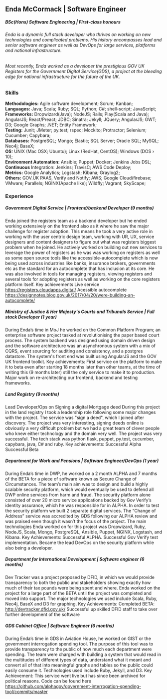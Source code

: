 ## Enda McCormack | Software Engineer
##### BSc(Hons) Software Engineering | First-class honours

###### Enda is a dynamic full stack developer who thrives on working on new technologies and complicated problems. His history encompasses lead and senior software engineer as well as DevOps for large services, platforms and national infrastructure.
###### Most recently, Enda worked as a developer the prestigious GOV UK Registers for the Government Digital Service(GDS), a project at the bleeding edge for national infrastructure for the future of the UK.

### Skills
**Methodologies:** Agile software development; Scrum; Kanban;  
**Languages:** Java; Scala; Ruby; SQL; Python; C#; shell-script; JavaScript;  
**Frameworks:** Dropwizard(Java); NodeJS; Rails; Play(Scala and Java); AngularJS; React/Preact; JDBC; Sinatra; Jekyll; JQuery; AngularJS; GWT; D3; Google Graphs; .NET; Entity Framework;  
**Testing:** Junit; JMeter; py.test; rspec; Mockito; Protractor; Selenium; Cucumber; Capybara;  
**Databases:** PostgreSQL; Mongo; Elastic; SQL Server; Oracle SQL; MySQL; Neo4j; BaseX;  
**OS:** UNIX (Mac OSX; Ubuntu); Linux (RedHat, CentOS); Windows (DOS › 10);  
**Environment Automation:** Ansible; Puppet; Docker; Jenkins Jobs DSL;  
**Continuous** Integration: Jenkins; TravisC; AWS Code Deploy;  
**Metrics:** Google Analytics; Logstash; Kibana; Graylog2;  
**Others:** GOV.UK PAAS, Verify and Notify; AWS; Google Cloud/firebase; VMware; Parallels; NGINX(Apache like); Wildfly; Vagrant; SkyScape;  


### Experience

##### Government Digital Service | Frontend/backend Developer (9 months)
Enda joined the registers team as a backend developer but he ended working extensively on the frontend also as it where he saw the major challenge for register adoption. This means he took a very active role in working with the user centric design team, working with UR, UX, service designers and content designers to figure out what was registers biggest problem when he joined. He actively worked on building out new services to leverage the power of registers as he was was working on registers as well as some open source tools like the accessible-autocomplete which is now being used across industries like banks, insurance brokers, governments etc as the standard for an autocomplete that has inclusion at its core. He was also involved in tools for managing registers, viewing registers and several tools for adopting registers as well as working on the core registers platform itself.
Key achievements
Live service https://registers.cloudapps.digital/
Acessible autocomplete https://designnotes.blog.gov.uk/2017/04/20/were-building-an-autocomplete/

##### Ministry of Justice & Her Majesty's Courts and Tribunals Service | Full stack Developer (1 year)
During Enda’s time in MoJ he worked on the Common Platform Program; an enterprise software project tasked at revolutionising the paper based court process. The system backend was designed using domain driven design and the software architecture was an asynchronous system with a mix of CQRS, event sourcing for auditing and consistency, and a postgres datastore. The system's front end was built using AngularJS and the GOV UK frontend toolkit.
Key achievements:
First service on the platform to make it to beta even after starting 18 months later than other teams, at the time of writing this (9 months later) still the only service to make it to production.
Major work on re-architecting our frontend, backend and testing frameworks.


##### Land Registry (9 months)
Lead Developer/Ops on Signing a digital Mortgage deed
During this project in the land registry I took a leadership role following some major changes with the project. The service was "sign a deed", which I joined after discovery. The project was very interesting, signing deeds online is obviously a very difficult problem but we had a great team of clever people who knew either technology and the domain very well. The project was very successful. The tech stack was python flask, puppet, py.test, cucumber, capybara, java, C# and ruby.
Key achievements:
Successful Alpha
Successful Beta

##### Department for Work and Pensions | Software Engineer/DevOps (1 year)
During Enda’s time in DWP, he worked on a 2 month ALPHA and 7 months of the BETA for a piece of software known as Secure Change of Circumstances.
The team’s main aim was to design and build a highly scalable security platform, which would eventually be used to defend all DWP online services from harm and fraud. The security platform alone consisted of over 20 micro service applications backed by Gov Verify’s identity assurance, which he was responsible for in ALPHA.
In order to test the security platform we built 2 separate digital services. The “Change of Address” service was accredited by GDS following our ALPHA review and was praised even though it wasn’t the focus of the project.
The main technologies Enda worked on for this project was Dropwizard, Ruby, NodeJS, Scala, Mongo, PostgreSQL, Ansible, Puppet, NGINX, Logstash, and Kibana.
Key Achievements:
Successful ALPHA.
Successful Gov Verify test implementation.
Became the lead DevOps on the security platform while also being a developer.

##### Department for International Development | Software engineer (6 months)
Dev Tracker was a project proposed by DFID, in which we would provide transparency to both the public and stakeholders showing exactly how much of their tax pounds were being spent and where.
Enda worked on the project for a large part of the BETA until the project was completed and moved into support. The major technologies we used include Scala, Ruby, Neo4j, BaseX and D3 for graphing.
Key Achievements:
Completed BETA: http://devtracker.dfid.gov.uk/
Successful up skilled DFID staff to take over further development of the software

##### GDS Cabinet Office | Software Engineer (6 months)
During Enda’s time in GDS in Aviation House, he worked on GIST or the government interrogation spending tool. The purpose of this tool was to provide transparency to the public of how much each department were spending.
The team were charged with building a system that would read in the multitudes of different types of data, understand what it meant and convert all of that into meaningful graphs and tables so the public could easily consume it.
Technologies used include Ruby, Jekyll, and D3.
Key Achievement:
This service went live but has since been archived for political reasons. Code can be found here https://github.com/alphagov/government-interrogation-spending-tool/commits/master
